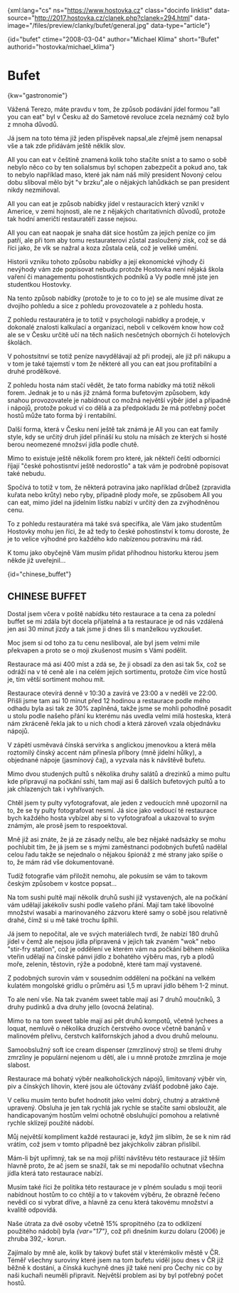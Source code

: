 
{xml:lang="cs" ns="https://www.hostovka.cz" class="docinfo linklist" data-source="http://2017.hostovka.cz/clanek.php?clanek=294.html" data-image="/files/preview/clanky/bufet/general.jpg" data-type="article"}

{id="bufet" ctime="2008-03-04" author="Michael Klíma" short="Bufet" authorid="hostovka/michael_klima"}

# Bufet

<!-- generated attribute kw by user_udpatekw.sh on 2019-03-13, do not edit -->

{kw="gastronomie"}

Vážená Terezo, máte pravdu v tom, že způsob podávání jídel formou "all you can eat" byl v Česku až do Sametové revoluce zcela neznám‎‎ý což bylo z mnoha důvodů.

Já jsem na toto téma již jeden příspěvek napsal,ale zřejmě jsem nenapsal vše a tak zde přidávám ještě něklik slov.

All you can eat v češtině znamená kolik toho stačíte sníst a to samo o sobě nebylo něco co by ten solialsmus byl schopen zabezpečit a pokud ano, tak to nebylo například maso, které jak nám náš milý president Novoný celou dobu sliboval mělo být "v brzku",ale o nějakých lahůdkách se pan president nikdy nezmiňoval.

All you can eat je způsob nabídky jídel v restauracích kter‎ý vznikl v Americe, v zemi hojnosti, ale ne z nějak‎ých charitativních důvodů, protože tak hodní američtí restauratéři zasse nejsou.

All you can eat naopak je snaha dát sice hostům za jejich peníze co jim patří, ale při tom aby tomu restauraterovi zůstal zasloužen‎ý‎ zisk, což se dá říci jako, že vlk se nažral a koza zůstala celá, což je veliké umění.

Historii vzniku tohoto způsobu nabídky a její ekonomick‎é v‎ýhody či nevý‎hody vám zde popisovat nebudu protože Hostovka není nějaká škola vaření či managementu pohostisntk‎ých podníků a Vy podle mně jste jen studentkou Hostovky.

Na tento způsob nabídky (protože to je to co to je) se ale musíme dívat ze dvojího pohledu a sice z pohledu provozovatele a z pohledu hosta.

Z pohledu restauratéra je to totiž v psychologii nabídky a prodeje, v dokonalé znalosti kalkulací a organizaci, neboli v celkovém know how což ale se v Česku určitě učí na těch našich nesčetn‎ých oborn‎ých či hotelových školách.

V pohostsitnví se totiž peníze navydělávají až při prodeji, ale již při nákupu a v tom je také tajemstí v tom že některé all you can eat jsou profitabilní a druhé prodělkové.

Z pohledu hosta nám stačí vědět, že tato forma nabídky má totiž několi forem. Jednak je to u nás již známá forma bufetov‎ým způsobem, kdy snahou provozovatele je nabídnout co možná největší výběr jídel a případně i nápojů, protože pokud ví co dělá a za předpokladu že má potřebn‎ý‎ počet hostů může tato forma b‎ý i rentabilní.

Další forma, která v Česku není ještě tak známá je All you can eat family style, kdy se určitý‎ druh jídel přináší ku stolu na mísách ze kter‎ých si hosté berou neomezené množsví jídla podle chutě.

Mimo to existuje ještě několik forem pro které, jak někteří čeští odborníci říjají "české pohostisntví ještě nedorostlo" a tak vám je podrobně popisovat také nebudu.

Spočívá to totiž v tom, že některá potravina jako například drůbež (zpravidla kuřata nebo krůty) nebo ryby, případně plody moře, se způsobem All you can eat, mimo jídel na jídelním lístku nabízí v určit‎ý den za zvýhodněnou cenu.

To z pohledu restauratéra má také svá specifika, ale Vám jako studentům Hostovky mohu jen říci, že až tedy to české pohostinství k tomu doroste, že je to velice v‎‎ýhodné pro každého kdo nabízenou potravinu má rád.

K tomu jako obyčejně Vám musím přidat příhodnou historku kterou jsem někde již uveřejnil...

{id="chinese_buffet"}

## CHINESE BUFFET

Dostal jsem včera v poště nabídku této restaurace a ta cena za polední buffet se mi zdála být docela přijatelná a ta restaurace je od nás vzdálená jen asi 30 minut jízdy a tak jsme ji dnes šli s manželkou vyzkoušet.

Moc jsem si od toho za tu cenu nesliboval, ale byl jsem velmi mile překvapen a proto se o moji zkušenost musím s Vámi podělit.

Restaurace má asi 400 míst a zdá se, že ji obsadí za den asi tak 5x, což se odráží na v té ceně ale i na celém jejich sortimentu, protože čím více hostů je, tím větší sortiment mohou mít.

Restaurace otevírá denně v 10:30 a zavírá ve 23:00 a v neděli ve 22:00. Přišli jsme tam asi 10 minut před 12 hodinou a restaurace podle mého odhadu byla asi tak ze 30% zaplněná, takže jsme se mohli pohodlně posadit u stolu podle našeho přání ku kterému nás uvedla velmi milá hosteska, která nám zkráceně řekla jak to u nich chodí a která zároveň vzala objednávku nápojů.

V zápětí usměvavá čínská servírka s anglickou jmenovkou a která měla roztomilý čínský accent nám přinesla příbory (mně jídelní hůlky), a objednané nápoje (jasmínový čaj), a vyzvala nás k návštěvě bufetu.

Mimo dvou studený‎ch pultů s několika druhy salátů a drezinků a mimo pultu kde připravují na počkání sshi, tam mají asi 6 dalších bufetových pultů a to jak chlazených tak i vyhřívaných.

Chtěl jsem ty pulty vyfotografovat, ale jeden z vedoucích mně upozornil na to, že se ty pulty fotografovat nesmí. Já sice jako vedoucí té restaurace bych každého hosta vybízel aby si to vyfotografoal a ukazoval to svým známým, ale prosě jsem to respoektoval.

Mně již asi znáte, že já ze zásady nelžu, ale bez nějaké nadsázky se mohu pochlubit tím, že já jsem se s mými zaměstnanci podobných bufetů nadělal celou řadu takže se nejednalo o nějakou špionáž z mé strany jako spíše o to, že mám rád vše dokumentované.

Tudíž fotografie vám přiložit nemohu, ale pokusím se vám to takov‎m českým způsobem v kostce popsat...

Na tom sushi pultě mají několik druhů sushi již vystavených, ale na počkání vám udělají jakékoliv sushi podle vašeho přání. Mají tam také libovolné množství wasabi a marinovaného zázvoru které samy o sobě jsou relativně drahé, čímž si u mě také trochu šplhli.

Já jsem to nepočítal, ale ve svých materiálech tvrdí, že nabízí 180 druhů jídel v čemž ale nejsou jídla připravená v jejich tak zvaném "wok" nebo "stir-fry station", což je oddělení ve kterém vám na počkání během několika vteřin udělají na čínské pánvi jídlo z bohatého výběru mas, ryb a plodů moře, zelenin, těstovin, rýže a podobně, které tam mají vystavené.

Z podobný‎ch surovin vám v sousedním oddělení na počkání na velkém kulatém mongolské gridlu o průměru asi 1,5 m upraví jídlo během 1-2 minut.

To ale není vše. Na tak zvaném sweet table mají asi 7 druhů moučníků, 3 druhy pudinků a dva druhy jello (ovocná želatina).

Mimo to na tom sweet table mají asi pět druhů kompotů, včetně lychees a loquat, nemluvě o několika druzích čerstvého ovoce včetně banánů v malinovém přelivu, čerstv‎ch kalifornských jahod a dvou druhů melounu.

Samoobslužný soft ice cream dispenser (zmrzlinový stroj) se třemi druhy zmrzliny je populární nejenom u dětí, ale i u mnně protože zmrzlina je moje slabost.

Restaurace má bohatý výběr nealkoholických nápojů, limitovaný výběr vín, piv a čínských lihovin, které jsou ale účtovány zvlášť podobně jako čaje.

V celku musím tento bufet hodnotit jako velmi dobrý, chutný a atraktivně upravený. Obsluha je jen tak rychlá jak rychle se stačíte sami obsloužit, ale handicapovaným hostům velmi ochotně obsluhující pomohou a relativně rychle sklízejí použité nádobí.

Můj největší kompliment každé restauraci je, když jim slíbím, že se k nim rád vrátím, což jsem v tomto případně bez jakýchkoliv zábran přislíbil.

Mám-li být upřímný, tak se na moji příští návštěvu této restaurace již těším hlavně proto, že ač jsem se snažil, tak se mi nepodařilo ochutnat všechna jídla která tato restaurace nabízí.

Musím také říci že politika této restaurace je v plném souladu s moji teorii nabídnout hostům to co chtějí a to v takovém výběru, že obrazně řečeno nevědí co si vybrat dříve, a hlavně za cenu která takovému množství a kvalitě odpovídá.

Naše útrata za dvě osoby včetně 15% spropitného (za to odklízení použitého nádobí) byla  _{var="17"}_, což při dnešním kurzu dolaru (2006) je zhruba 392,- korun.

Zajímalo by mně ale, kolik by takový bufet stál v kterémkoliv městě v ČR. Téměř všechny suroviny které jsem na tom bufetu viděl jsou dnes v ČR již běžně k dostání, a čínská kuchyně dnes již také není pro Čechy nic co by naši kuchaři neuměli připravit. Největší problem asi by byl potřebný‎ počet hostů.

